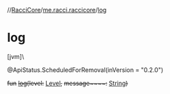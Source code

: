 //[RacciCore](../../index.md)/[me.racci.raccicore](index.md)/[log](log.md)

# log

[jvm]\

@ApiStatus.ScheduledForRemoval(inVersion = "0.2.0")

~~fun~~ [~~log~~](log.md)~~(~~~~level~~~~:~~ [Level](-level/index.md)~~,~~ ~~message~~~~:~~ [String](https://kotlinlang.org/api/latest/jvm/stdlib/kotlin/-string/index.html)~~)~~
